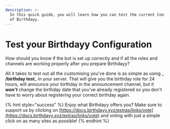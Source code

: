```yaml
---
description: >-
  In this quick guide, you will learn how you can test the current Configuration
  of Birthdayy.
---
```


# Test your Birthdayy Configuration

How should you know if the bot is set up correctly and if all the roles and channels are working properly after you prepare Birthdayy?

All it takes to test out all the customising you've done is as simple as using \_ **/birthday test**\_ in your server. That will give you the birthday role for 24 hours, will announce your birthday in the announcement channel, but it _**won't**_ change the birthday date that you've already registered so you don't have to worry about registering your correct birthday again.

{% hint style="success" %}
Enjoy what Birthdayy offers you? Make sure to support us by clicking on [https://docs.birthdayy.xyz/extras/links/vote](https://docs.birthdayy.xyz/extras/links/vote) and voting with just a simple click on as many sites as possible!
{% endhint %}
